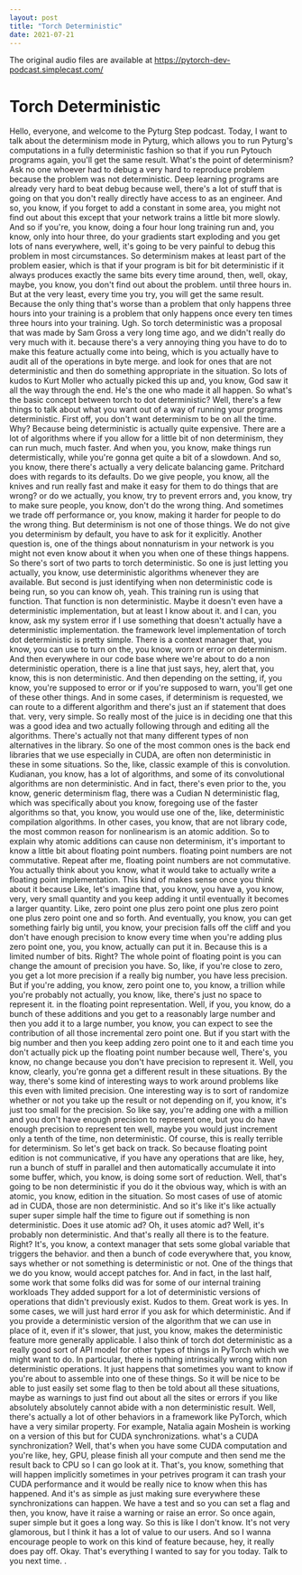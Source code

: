 ```yaml
---
layout: post
title: "Torch Deterministic"
date: 2021-07-21
---
```

The original audio files are available at https://pytorch-dev-podcast.simplecast.com/

# Torch Deterministic

Hello, everyone, and welcome to the Pyturg Step podcast.
Today, I want to talk about the determinism mode in Pyturg, which allows you to run Pyturg's computations in a fully deterministic fashion so that if you run Pytouch programs again, you'll get the same result.
What's the point of determinism? Ask no one whoever had to debug a very hard to reproduce problem because the problem was not deterministic.
Deep learning programs are already very hard to beat debug because well, there's a lot of stuff that is going on that you don't really directly have access to as an engineer.
And so, you know, if you forget to add a constant in some area, you might not find out about this except that your network trains a little bit more slowly.
And so if you're, you know, doing a four hour long training run and, you know, only into hour three, do your gradients start exploding and you get lots of nans everywhere, well, it's going to be very painful to debug this problem in most circumstances.
So determinism makes at least part of the problem easier, which is that if your program is bit for bit deterministic if it always produces exactly the same bits every time around, then, well, okay, maybe, you know, you don't find out about the problem.
until three hours in.
But at the very least, every time you try, you will get the same result.
Because the only thing that's worse than a problem that only happens three hours into your training is a problem that only happens once every ten times three hours into your training.
Ugh.
So torch deterministic was a proposal that was made by Sam Gross a very long time ago, and we didn't really do very much with it.
because there's a very annoying thing you have to do to make this feature actually come into being, which is you actually have to audit all of the operations in byte merge.
and look for ones that are not deterministic and then do something appropriate in the situation.
So lots of kudos to Kurt Moller who actually picked this up and, you know, God saw it all the way through the end.
He's the one who made it all happen.
So what's the basic concept between torch to dot deterministic? Well, there's a few things to talk about what you want out of a way of running your programs deterministic.
First off, you don't want determinism to be on all the time.
Why? Because being deterministic is actually quite expensive.
There are a lot of algorithms where if you allow for a little bit of non determinism, they can run much, much faster.
And when you, you know, make things run determistically, while you're gonna get quite a bit of a slowdown.
And so, you know, there there's actually a very delicate balancing game.
Pritchard does with regards to its defaults.
Do we give people, you know, all the knives and run really fast and make it easy for them to do things that are wrong? or do we actually, you know, try to prevent errors and, you know, try to make sure people, you know, don't do the wrong thing.
And sometimes we trade off performance or, you know, making it harder for people to do the wrong thing.
But determinism is not one of those things.
We do not give you determinism by default, you have to ask for it explicitly.
Another question is, one of the things about nonnaturism in your network is you might not even know about it when you when one of these things happens.
So there's sort of two parts to torch deterministic.
So one is just letting you actually, you know, use deterministic algorithms whenever they are available.
But second is just identifying when non deterministic code is being run, so you can know oh, yeah.
This training run is using that function.
That function is non deterministic.
Maybe it doesn't even have a deterministic implementation, but at least I know about it.
and I can, you know, ask my system error if I use something that doesn't actually have a deterministic implementation.
the framework level implementation of torch dot deterministic is pretty simple.
There is a context manager that, you know, you can use to turn on the, you know, worn or error on determinism.
And then everywhere in our code base where we're about to do a non deterministic operation, there is a line that just says, hey, alert that, you know, this is non deterministic.
And then depending on the setting, if, you know, you're supposed to error or if you're supposed to warn, you'll get one of these other things.
And in some cases, if determinism is requested, we can route to a different algorithm and there's just an if statement that does that.
very, very simple.
So really most of the juice is in deciding one that this was a good idea and two actually following through and editing all the algorithms.
There's actually not that many different types of non alternatives in the library.
So one of the most common ones is the back end libraries that we use especially in CUDA, are often non deterministic in these in some situations.
So the, like, classic example of this is convolution.
Kudianan, you know, has a lot of algorithms, and some of its convolutional algorithms are non deterministic.
And in fact, there's even prior to the, you know, generic determinism flag, there was a Cudian N deterministic flag, which was specifically about you know, foregoing use of the faster algorithms so that, you know, you would use one of the, like, deterministic compilation algorithms.
In other cases, you know, that are not library code, the most common reason for nonlinearism is an atomic addition.
So to explain why atomic additions can cause non determinism, it's important to know a little bit about floating point numbers.
floating point numbers are not commutative.
Repeat after me, floating point numbers are not commutative.
You actually think about you know, what it would take to actually write a floating point implementation.
This kind of makes sense once you think about it because Like, let's imagine that, you know, you have a, you know, very, very small quantity and you keep adding it until eventually it becomes a larger quantity.
Like, zero point one plus zero point one plus zero point one plus zero point one and so forth.
And eventually, you know, you can get something fairly big until, you know, your precision falls off the cliff and you don't have enough precision to know every time when you're adding plus zero point one, you, you know, actually can put it in.
Because this is a limited number of bits.
Right? The whole point of floating point is you can change the amount of precision you have.
So, like, if you're close to zero, you get a lot more precision if a really big number, you have less precision.
But if you're adding, you know, zero point one to, you know, a trillion while you're probably not actually, you know, like, there's just no space to represent it.
in the floating point representation.
Well, if you, you know, do a bunch of these additions and you get to a reasonably large number and then you add it to a large number, you know, you can expect to see the contribution of all those incremental zero point one.
But if you start with the big number and then you keep adding zero point one to it and each time you don't actually pick up the floating point number because well, There's, you know, no change because you don't have precision to represent it.
Well, you know, clearly, you're gonna get a different result in these situations.
By the way, there's some kind of interesting ways to work around problems like this even with limited precision.
One interesting way is to sort of randomize whether or not you take up the result or not depending on if, you know, it's just too small for the precision.
So like say, you're adding one with a million and you don't have enough precision to represent one, but you do have enough precision to represent ten well, maybe you would just increment only a tenth of the time, non deterministic.
Of course, this is really terrible for determinism.
So let's get back on track.
So because floating point edition is not communicative, if you have any operations that are like, hey, run a bunch of stuff in parallel and then automatically accumulate it into some buffer, which, you know, is doing some sort of reduction.
Well, that's going to be non deterministic if you do it the obvious way, which is with an atomic, you know, edition in the situation.
So most cases of use of atomic ad in CUDA, those are non deterministic.
And so it's like it's like actually super super simple half the time to figure out if something is non deterministic.
Does it use atomic ad? Oh, it uses atomic ad? Well, it's probably non deterministic.
And that's really all there is to the feature.
Right? It's, you know, a context manager that sets some global variable that triggers the behavior.
and then a bunch of code everywhere that, you know, says whether or not something is deterministic or not.
One of the things that we do you know, would accept patches for.
And in fact, in the last half, some work that some folks did was for some of our internal training workloads They added support for a lot of deterministic versions of operations that didn't previously exist.
Kudos to them.
Great work is yes.
In some cases, we will just hard error if you ask for which deterministic.
And if you provide a deterministic version of the algorithm that we can use in place of it, even if it's slower, that just, you know, makes the deterministic feature more generally applicable.
I also think of torch dot deterministic as a really good sort of API model for other types of things in PyTorch which we might want to do.
In particular, there is nothing intrinsically wrong with non deterministic operations.
It just happens that sometimes you want to know if you're about to assemble into one of these things.
So it will be nice to be able to just easily set some flag to then be told about all these situations, maybe as warnings to just find out about all the sites or errors if you like absolutely absolutely cannot abide with a non deterministic result.
Well, there's actually a lot of other behaviors in a framework like PyTorch, which have a very similar property.
For example, Natalia again Moshein is working on a version of this but for CUDA synchronizations.
what's a CUDA synchronization? Well, that's when you have some CUDA computation and you're like, hey, GPU, please finish all your compute and then send me the result back to CPU so I can go look at it.
That's, you know, something that will happen implicitly sometimes in your petrives program it can trash your CUDA performance and it would be really nice to know when this has happened.
And it's as simple as just making sure everywhere these synchronizations can happen.
We have a test and so you can set a flag and then, you know, have it raise a warning or raise an error.
So once again, super simple but it goes a long way.
So this is like I don't know.
It's not very glamorous, but I think it has a lot of value to our users.
And so I wanna encourage people to work on this kind of feature because, hey, it really does pay off.
Okay.
That's everything I wanted to say for you today.
Talk to you next time.
.
